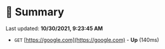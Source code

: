 # 📖 Summary
Last updated: **10/30/2021, 9:23:45 AM**

- `GET` [https://google.com](https://google.com) - **Up** (140ms)
